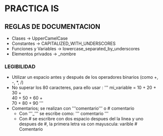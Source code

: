 # PRACTICA IS
## REGLAS DE DOCUMENTACION
- Clases -> UpperCamelCase
- Constantes -> CAPITALIZED_WITH_UNDERSCORES
- Funciones y Variables -> lowercase_separated_by_underscores
- Elementos privados -> _nombre
### LEGIBILIDAD
- Utilizar un espacio antes y después de los operadores binarios (como +, -, *, /)
- No superar los 80 caracteres, para ello usar \:
'''
mi_variable = 10 + 20 + 30 + \
              40 + 50 + 60 + \
              70 + 80 + 90
'''
- Comentarios; se realizan con '''comentario''' o # comentario
  - Con '''_''' se escribe como:
    '''
    comentario
    '''
  - Con # se escribre con dos espacio despues del la linea y uno despues de #, la primera letra va con mayuscula:
    varible  # Comentario  
